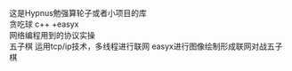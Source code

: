 这是Hypnus勉强算轮子或者小项目的库  
贪吃球 c++ +easyx  
网络编程用到的协议实操   
五子棋 运用tcp/ip技术，多线程进行联网 easyx进行图像绘制形成联网对战五子棋 
